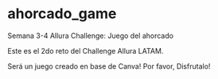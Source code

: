 # ahorcado_game
Semana 3-4 Allura Challenge: Juego del ahorcado


Este es el 2do reto del Challenge Allura LATAM.

Será un juego creado en base de Canva! Por favor, Disfrutalo!

